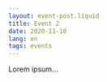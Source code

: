 ```yaml
---
layout: event-post.liquid
title: Event 2
date: 2020-11-10
lang: en
tags: events
---
```


Lorem ipsum...

